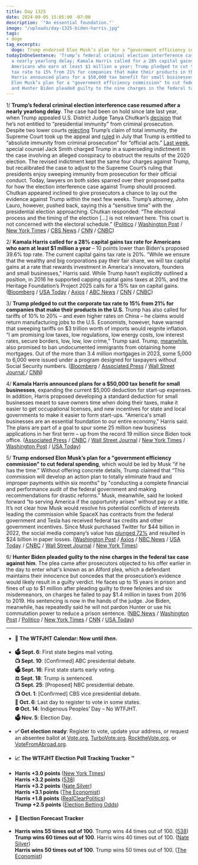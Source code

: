 ```yaml
---
title: Day 1325
date: 2024-09-05 15:05:00 -07:00
description: '"An essential foundation."'
image: "/uploads/day-1325-biden-harris.jpg"
tags:
- doge
tag_excerpts:
  doge: Trump endorsed Elon Musk’s plan for a “government efficiency commission” to cut federal spending, which would be led by Musk “if he has the time.”
todayInOneSentence: 'Trump’s federal criminal election interference case resumed after
  a nearly yearlong delay; Kamala Harris called for a 28% capital gains tax rate for
  Americans who earn at least $1 million a year; Trump pledged to cut the corporate
  tax rate to 15% from 21% for companies that make their products in the U.S.; Kamala
  Harris announced plans for a $50,000 tax benefit for small businesses; Trump endorsed
  Elon Musk’s plan for a "government efficiency commission" to cut federal spending;
  and Hunter Biden pleaded guilty to the nine charges in the federal tax case against. '
---
```


1/ **Trump’s federal criminal election interference case resumed after a nearly yearlong delay**. The case had been on hold since late last year, when Trump appealed U.S. District Judge Tanya Chutkan’s [decision](https://whatthefuckjusthappenedtoday.com/2023/12/13/day-1058/#4-the-federal-judge-overseeing-trump) that he’s not entitled to “presidential immunity” from criminal prosecution.  Despite two lower courts [rejecting](https://whatthefuckjusthappenedtoday.com/2024/02/12/day-1119/#5-trump-asked-the-supreme-court-to-b) Trump’s claim of total immunity, the Supreme Court took up the appeal and [ruled](https://whatthefuckjusthappenedtoday.com/2024/07/01/day-1259/#1-the-supreme-court-ruled-6-3-that-t) in July that Trump is entitled to “absolute immunity from criminal prosecution” for “official acts.” [Last week](https://whatthefuckjusthappenedtoday.com/2024/08/27/day-1316/#1-special-counsel-jack-smith-charged), special counsel Jack Smith charged Trump in a superseding indictment in the case involving an alleged conspiracy to obstruct the results of the 2020 election. The revised indictment kept the same four charges against Trump, but recalibrated the case to adjust to the Supreme Court’s ruling that presidents enjoy sweeping immunity from prosecution for their official conduct. Today, lawyers on both sides sparred over their proposed paths for how the election interference case against Trump should proceed. Chutkan appeared inclined to give prosecutors a chance to lay out the evidence against Trump within the next few weeks. Trump’s attorney, John Lauro, however, pushed back, saying this a “sensitive time” with the presidential election approaching. Chutkan responded: “The electoral process and the timing of the election \[...\] is not relevant here. This court is not concerned with the electoral schedule.” ([Politico](https://www.politico.com/news/2024/09/05/trump-hearing-chutkan-timeline-00177538) / [Washington Post](https://www.washingtonpost.com/national-security/2024/09/05/trump-jan-6-case-hearing/) / [New York Times](https://www.nytimes.com/live/2024/09/05/us/trump-election-interference-hearing) / [CBS News](https://www.cbsnews.com/news/trump-2020-election-case-special-counsel-supreme-court-immunity/) / [CNN](https://www.cnn.com/2024/09/05/politics/takeaways-trump-jan-6-election-hearing/index.html) / [CNBC](https://www.cnbc.com/2024/09/05/trump-election-interference-case-resumes-washington.html))

2/ **Kamala Harris called for a 28% capital gains tax rate for Americans who earn at least $1 million a year** – 10 points lower than Biden's proposed 39.6% top rate. The current capital gains tax rate is 20%. "While we ensure that the wealthy and big corporations pay their fair share, we will tax capital gains at a rate that rewards investment in America's innovators, founders and small businesses," Harris said. While Trump hasn’t explicitly outlined a position, in 2016 he supported capping capital gains taxes at 20%, and the Heritage Foundation’s Project 2025 calls for a 15% tax on capital gains. ([Bloomberg](https://www.bloomberg.com/news/articles/2024-09-04/harris-to-push-capital-gains-tax-rate-below-39-6-bucking-biden) / [USA Today](https://www.usatoday.com/story/news/politics/elections/2024/09/04/kamala-harris-capital-gains-tax-rate-proposal/75074391007/) / [Axios](https://www.axios.com/2024/09/04/harris-capital-gains-tax-small-business-economy) / [ABC News](https://abcnews.go.com/Politics/harris-breaks-biden-capital-gains-tax-plan-spur/story?id=113385708) / [CNN](https://www.cnn.com/2024/09/04/politics/kamala-harris-capital-gains-tax/index.html) / [CNBC](https://www.cnbc.com/2024/09/04/harris-biden-capital-gains-tax-hike-trump-election.html))

3/ **Trump pledged to cut the corporate tax rate to 15% from 21% for companies that make their products in the U.S.** Trump has also called for tariffs of 10% to 20% – and even higher rates on China – he claims would return manufacturing jobs to the U.S. Economists, however, have warned that sweeping tariffs on $3 trillion worth of imports would reignite inflation. “I am promising low taxes, low regulations, low energy costs, low interest rates, secure borders, low, low, low crime,” Trump said. Trump, [meanwhile](https://www.wsj.com/real-estate/trump-says-he-would-ban-mortgages-for-undocumented-immigrants-3dbbbb94), also promised to ban undocumented immigrants from obtaining home mortgages. Out of the more than 3.4 million mortgages in 2023, some 5,000 to 6,000 were issued under a program designed for taxpayers without Social Security numbers. ([Bloomberg](https://www.bloomberg.com/news/articles/2024-09-05/trump-vows-15-corporate-tax-and-taps-musk-for-federal-audit) / [Associated Press](https://apnews.com/article/trump-economy-harris-corporate-taxes-15ba5ecfdf5e907bd9b2c349b07222b8) / [Wall Street Journal ](https://www.wsj.com/politics/policy/trump-to-adopt-elon-musks-proposal-for-government-efficiency-commission-e5c05514)/ [CNN](https://www.cnn.com/2024/09/05/business/trump-economy-tariffs/index.html))

4/ **Kamala Harris announced plans for a $50,000 tax benefit for small businesses**, expanding the current $5,000 deduction for start-up expenses. In addition, Harris proposed developing a standard deduction for small businesses meant to save owners time when doing their taxes, make it easier to get occupational licenses, and new incentives for state and local governments to make it easier to form start-ups. "America's small businesses are an essential foundation to our entire economy," Harris said. The plans are part of a goal to spur some 25 million new business applications in her first term – up from the record 19 million since Biden took office. ([Associated Press](https://apnews.com/article/harris-small-business-tax-plan-new-hampshire-12f34210263458ddb1b02fbd846d2be5) / [CNBC](https://www.cnbc.com/2024/09/03/harris-small-business-tax-deduction-trump-debate-election.html) / [Wall Street Journal](https://www.wsj.com/politics/elections/kamala-harris-to-propose-expansion-of-small-business-startup-tax-deduction-50fcb696) / [New York Times](https://www.nytimes.com/2024/09/03/us/politics/harris-tax-break-small-businesses.html) / [Washington Post](https://www.washingtonpost.com/politics/2024/09/04/harris-small-business-debate/) / [USA Today](https://www.usatoday.com/story/news/politics/elections/2024/09/03/harris-tax-breaks-startups-small-business-economy/75060190007/))

5/ **Trump endorsed Elon Musk’s plan for a "government efficiency commission" to cut federal spending**, which would be led by Musk “if he has the time.” Without offering concrete details, Trump claimed that “This commission will develop an action plan to totally eliminate fraud and improper payments within six months” by "conducting a complete financial and performance audit of the federal government and making recommendations for drastic reforms." Musk, meanwhile, said he looked forward “to serving America if the opportunity arises” without pay or a title. It’s not clear how Musk would resolve his potential conflicts of interests leading the commission while SpaceX has contracts from the federal government and Tesla has received federal tax credits and other government incentives. Since Musk purchased Twitter for $44 billion in 2022, the social media company’s value has [plunged 72%](https://www.washingtonpost.com/technology/2024/09/01/musk-twitter-investors-underwater/) and resulted in $24 billion in paper losses. ([Washington Post](https://www.washingtonpost.com/politics/2024/09/05/donald-trump-elon-musk-election/) / [Axios](https://www.axios.com/2024/09/05/trump-economic-proposal-musk-efficiency-commission) / [NBC News](https://www.nbcnews.com/politics/donald-trump/trump-plugs-elon-musk-backed-plan-government-spending-speech-rcna169757) / [USA Today](https://www.usatoday.com/story/news/politics/elections/2024/09/05/donald-trump-elon-musk-government-2024/75088711007/) / [CNBC](https://www.cnbc.com/2024/09/05/trump-elon-musk-harris-election-government-efficiency-agency.html) / [Wall Street Journal](https://www.wsj.com/politics/policy/trump-to-adopt-elon-musks-proposal-for-government-efficiency-commission-e5c05514) / [New York Times](https://www.nytimes.com/2024/09/05/us/politics/trump-elon-musk-efficiency-commission.html))

6/ **Hunter Biden pleaded guilty to the nine charges in the federal tax case against him**. The plea came after prosecutors objected to his offer earlier in the day to enter what's known as an Alford plea, which a defendant maintains their innocence but concedes that the prosecution’s evidence would likely result in a guilty verdict. He faces up to 15 years in prison and fines of up to $1 million after pleading guilty to three felonies and six misdemeanors, on charges he failed to pay $1.4 million in taxes from 2016 to 2019. His sentencing is now in the hands of the judge. Joe Biden, meanwhile, has repeatedly said he will not pardon Hunter or use his commutation power to reduce a prison sentence. ([NBC News](https://www.nbcnews.com/politics/joe-biden/hunter-biden-intends-plead-guilty-federal-tax-charges-rcna169621) / [Washington Post](https://www.washingtonpost.com/national-security/2024/09/05/hunter-biden-alford-guilty-plea-taxes/) / [Politico](https://www.politico.com/news/2024/09/05/hunter-biden-trial-plea-tax-charges-00177520) / [New York Times](https://www.nytimes.com/2024/09/05/us/politics/hunter-biden-tax-trial.html) / [CNN](https://www.cnn.com/2024/09/05/politics/hunter-biden-case/index.html) / [USA Today](https://www.usatoday.com/story/news/politics/2024/09/05/hunter-biden-plea-offer-tax-charges/75091836007/))

---

* #### 📅 The WTFJHT Calendar: Now until *then*.

* **🗳️ Sept. 6**: First state begins mail voting. \
  **📺 Sept. 10**: \[Confirmed\] ABC presidential debate. \
  **🗳️ Sept. 16**: First state starts early voting. \
  **⚖️ Sept. 18**: Trump is sentenced. \
  **📺 Sept. 25**: \[Proposed\] NBC presidential debate. \
  **📺 Oct. 1**: \[Confirmed\] CBS vice presidential debate. \
  **📆 Oct. 6**: Last day to register to vote in some states. \
  **⛔️ Oct. 14**: Indigenous Peoples’ Day – No WTFJHT. \
  **🗳️ Nov. 5**: Election Day.

* **✅ Get election ready**: Register to vote, update your address, or request an absentee ballot at [Vote.org](https://www.vote.org/), [TurboVote.org](https://turbovote.org/), [RocktheVote.org](https://www.rockthevote.org/), or [VoteFromAbroad.org](https://www.votefromabroad.org/).

* #### 📈 The WTFJHT Election Poll Tracking Tracker ™️

* **Harris \+3.0 points** ([New York Times](https://www.nytimes.com/interactive/2024/us/elections/polls-president.html)) \
  **Harris \+3.2 points** ([538](https://projects.fivethirtyeight.com/polls/president-general/2024/national/)) \
  **Harris \+3.2 points** ([Nate Silver](https://www.natesilver.net/p/nate-silver-2024-president-election-polls-model)) \
  **Harris \+3.1 points** ([The Economist](https://www.economist.com/interactive/us-2024-election/trump-harris-polls)) \
  **Harris \+1.8 points** ([RealClearPolitics](https://www.realclearpolling.com/polls/president/general/2024/trump-vs-harris)) \
  **Trump \+2.5 points** ([Election Betting Odds](https://www.electionbettingodds.com/))

* #### 🔮 Election Forecast Tracker

* **Harris wins 55 times out of 100**. Trump wins 44 times out of 100. ([538](https://projects.fivethirtyeight.com/2024-election-forecast/)) \
  **Trump wins 60 times out of 100**. Harris wins 40 times out of 100. ([Nate Silver](https://www.natesilver.net/p/nate-silver-2024-president-election-polls-model)) \
  **Harris wins 50 times out of 100**. Trump wins 50 times out of 100. ([The Economist](https://www.economist.com/interactive/us-2024-election/prediction-model/president/))